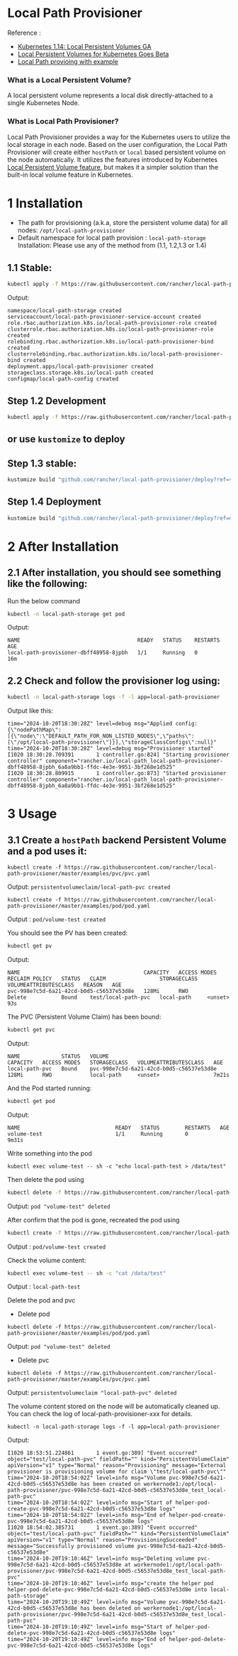 # Local Path Provisioner

Reference :
- [Kubernetes 1.14: Local Persistent Volumes GA](https://kubernetes.io/blog/2019/04/04/kubernetes-1.14-local-persistent-volumes-ga/)
- [Local Persistent Volumes for Kubernetes Goes Beta](https://kubernetes.io/blog/2018/04/13/local-persistent-volumes-beta/)
- [Local Path provioing with example](https://github.com/rancher/local-path-provisioner/tree/master)

### What is a Local Persistent Volume?
A local persistent volume represents a local disk directly-attached to a single Kubernetes Node.

### What is Local Path Provisioner?
Local Path Provisioner provides a way for the Kubernetes users to utilize the local storage in each node. Based on the user configuration, the Local Path Provisioner will create either `hostPath` or `local` based persistent volume on the node automatically. It utilizes the features introduced by Kubernetes [Local Persistent Volume feature](https://kubernetes.io/blog/2018/04/13/local-persistent-volumes-beta/), but makes it a simpler solution than the built-in local volume feature in Kubernetes.


# 1 Installation
- The path for provisioning (a.k.a, store the persistent volume data) for all nodes: ```/opt/local-path-provisioner```
- Default namespace for local path provision : ```local-path-storage```
Installation:
Please use any of the method from (1.1, 1.2,1.3 or 1.4)

## 1.1 Stable:
```bash
kubectl apply -f https://raw.githubusercontent.com/rancher/local-path-provisioner/v0.0.30/deploy/local-path-storage.yaml
```
Output:
```text
namespace/local-path-storage created
serviceaccount/local-path-provisioner-service-account created
role.rbac.authorization.k8s.io/local-path-provisioner-role created
clusterrole.rbac.authorization.k8s.io/local-path-provisioner-role created
rolebinding.rbac.authorization.k8s.io/local-path-provisioner-bind created
clusterrolebinding.rbac.authorization.k8s.io/local-path-provisioner-bind created
deployment.apps/local-path-provisioner created
storageclass.storage.k8s.io/local-path created
configmap/local-path-config created
```
## Step 1.2 Development
```bash
kubectl apply -f https://raw.githubusercontent.com/rancher/local-path-provisioner/master/deploy/local-path-storage.yaml
```
## or use ```kustomize``` to deploy

## Step 1.3 stable:
```bash
kustomize build "github.com/rancher/local-path-provisioner/deploy?ref=v0.0.30" | kubectl apply -f -
```
## Step 1.4 Deployment
```bash
kustomize build "github.com/rancher/local-path-provisioner/deploy?ref=master" | kubectl apply -f -
```
# 2 After Installation

## 2.1 After installation, you should see something like the following:
Run the below command
```bash
kubectl -n local-path-storage get pod
```
Output:
```text
NAME                                     READY   STATUS    RESTARTS   AGE
local-path-provisioner-dbff48958-8jpbh   1/1     Running   0          16m
```

## 2.2 Check and follow the provisioner log using:

```bash
kubectl -n local-path-storage logs -f -l app=local-path-provisioner
```

Output like this:
```text
time="2024-10-20T18:30:28Z" level=debug msg="Applied config: {\"nodePathMap\":[{\"node\":\"DEFAULT_PATH_FOR_NON_LISTED_NODES\",\"paths\":[\"/opt/local-path-provisioner\"]}],\"storageClassConfigs\":null}"
time="2024-10-20T18:30:28Z" level=debug msg="Provisioner started"
I1020 18:30:28.709391       1 controller.go:824] "Starting provisioner controller" component="rancher.io/local-path_local-path-provisioner-dbff48958-8jpbh_6a8a9bb1-ffdc-4e3e-9951-3bf268e1d525"
I1020 18:30:28.809915       1 controller.go:873] "Started provisioner controller" component="rancher.io/local-path_local-path-provisioner-dbff48958-8jpbh_6a8a9bb1-ffdc-4e3e-9951-3bf268e1d525"
```
# 3 Usage

## 3.1 Create a `hostPath` backend Persistent Volume and a pod uses it:

```
kubectl create -f https://raw.githubusercontent.com/rancher/local-path-provisioner/master/examples/pvc/pvc.yaml
```
Output: `persistentvolumeclaim/local-path-pvc created`

```
kubectl create -f https://raw.githubusercontent.com/rancher/local-path-provisioner/master/examples/pod/pod.yaml
```
Output : `pod/volume-test created`

You should see the PV has been created:

```bash
kubectl get pv
```
Output:

```
NAME                                       CAPACITY   ACCESS MODES   RECLAIM POLICY   STATUS   CLAIM                 STORAGECLASS   VOLUMEATTRIBUTESCLASS   REASON   AGE
pvc-998e7c5d-6a21-42cd-b0d5-c56537e53d8e   128Mi      RWO            Delete           Bound    test/local-path-pvc   local-path     <unset>                          93s
```

The PVC (Persistent Volume Claim) has been bound:

```bash
kubectl get pvc
```

Output:

```text
NAME             STATUS   VOLUME                                     CAPACITY   ACCESS MODES   STORAGECLASS   VOLUMEATTRIBUTESCLASS   AGE
local-path-pvc   Bound    pvc-998e7c5d-6a21-42cd-b0d5-c56537e53d8e   128Mi      RWO            local-path     <unset>                 7m21s
```

And the Pod started running:

```bash
kubectl get pod
```
Output:
```text
NAME                              READY   STATUS        RESTARTS   AGE
volume-test                       1/1     Running       0          9m31s
```

Write something into the pod
```
kubectl exec volume-test -- sh -c "echo local-path-test > /data/test"
```
Then delete the pod using
```bash
kubectl delete -f https://raw.githubusercontent.com/rancher/local-path-provisioner/master/examples/pod/pod.yaml
```
Output: `pod "volume-test" deleted `

After confirm that the pod is gone, recreated the pod using
```bash
kubectl create -f https://raw.githubusercontent.com/rancher/local-path-provisioner/master/examples/pod/pod.yaml
```
Output : `pod/volume-test created`

Check the volume content:
```bash
kubectl exec volume-test -- sh -c "cat /data/test"
```
Output : `local-path-test `

Delete the pod and pvc

- Delete pod
```
kubectl delete -f https://raw.githubusercontent.com/rancher/local-path-provisioner/master/examples/pod/pod.yaml
```
Output: `pod "volume-test" deleted`

- Delete pvc
```
kubectl delete -f https://raw.githubusercontent.com/rancher/local-path-provisioner/master/examples/pvc/pvc.yaml
``` 
Output: `persistentvolumeclaim "local-path-pvc" deleted`

The volume content stored on the node will be automatically cleaned up. You can check the log of local-path-provisioner-xxx for details.
```
kubectl -n local-path-storage logs -f -l app=local-path-provisioner
```
Output:
```
I1020 18:53:51.224861       1 event.go:389] "Event occurred" object="test/local-path-pvc" fieldPath="" kind="PersistentVolumeClaim" apiVersion="v1" type="Normal" reason="Provisioning" message="External provisioner is provisioning volume for claim \"test/local-path-pvc\""
time="2024-10-20T18:54:02Z" level=info msg="Volume pvc-998e7c5d-6a21-42cd-b0d5-c56537e53d8e has been created on workernode1:/opt/local-path-provisioner/pvc-998e7c5d-6a21-42cd-b0d5-c56537e53d8e_test_local-path-pvc"
time="2024-10-20T18:54:02Z" level=info msg="Start of helper-pod-create-pvc-998e7c5d-6a21-42cd-b0d5-c56537e53d8e logs"
time="2024-10-20T18:54:02Z" level=info msg="End of helper-pod-create-pvc-998e7c5d-6a21-42cd-b0d5-c56537e53d8e logs"
I1020 18:54:02.385731       1 event.go:389] "Event occurred" object="test/local-path-pvc" fieldPath="" kind="PersistentVolumeClaim" apiVersion="v1" type="Normal" reason="ProvisioningSucceeded" message="Successfully provisioned volume pvc-998e7c5d-6a21-42cd-b0d5-c56537e53d8e"
time="2024-10-20T19:10:46Z" level=info msg="Deleting volume pvc-998e7c5d-6a21-42cd-b0d5-c56537e53d8e at workernode1:/opt/local-path-provisioner/pvc-998e7c5d-6a21-42cd-b0d5-c56537e53d8e_test_local-path-pvc"
time="2024-10-20T19:10:46Z" level=info msg="create the helper pod helper-pod-delete-pvc-998e7c5d-6a21-42cd-b0d5-c56537e53d8e into local-path-storage"
time="2024-10-20T19:10:49Z" level=info msg="Volume pvc-998e7c5d-6a21-42cd-b0d5-c56537e53d8e has been deleted on workernode1:/opt/local-path-provisioner/pvc-998e7c5d-6a21-42cd-b0d5-c56537e53d8e_test_local-path-pvc"
time="2024-10-20T19:10:49Z" level=info msg="Start of helper-pod-delete-pvc-998e7c5d-6a21-42cd-b0d5-c56537e53d8e logs"
time="2024-10-20T19:10:49Z" level=info msg="End of helper-pod-delete-pvc-998e7c5d-6a21-42cd-b0d5-c56537e53d8e logs"
```
